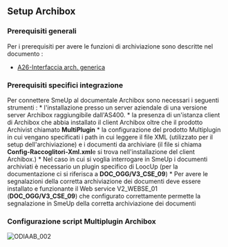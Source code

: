 ## Setup Archibox
### Prerequisiti generali
Per i prerequisiti per avere le funzioni di archiviazione sono descritte nel documento : 
- [A26-Interfaccia arch. generica](Sorgenti/DOC/TA/B£AMO/ODBASE_02)
### Prerequisiti specifici integrazione
Per connettere SmeUp al documentale Archibox sono necessari i seguenti strumenti : 
\* l'installazione presso un server aziendale di una versione server Archibox raggiungibile dall'AS400.
\* la presenza di un'istanza client di Archibox che abbia installato il client Archibox oltre che il prodotto Archivist chiamato **MultiPlugin**
\* la configurazione del prodotto Multiplugin in cui vengano specificati i path in cui leggere il file XML (utilizzato per il setup dell'archiviazione) e i documenti da archiviare (il file si chiama **Config-Raccoglitori-Xml.xml**e si trova nell'installazione del client Archibox.)
\* Nel caso in cui si voglia interrogare in SmeUp i documenti archiviati è necessario un plugin specifico di LoocUp  (per la documentazione ci si riferisca a **DOC_OGG/V3_CSE_09**)
\* Per avere le segnalazioni della corretta archiviazione dei documenti deve essere installato e funzionante il Web service V2_WEBSE_01 (**DOC_OGG/V3_CSE_09**) che configurato correttamente permette la segnalazione in SmeUp della corretta archiviazione dei documenti

### Configurazione script Multiplugin Archibox
![ODIAAB_002](http://localhost:3000/immagini/ODIAAB_02/ODIAAB_002.png)

